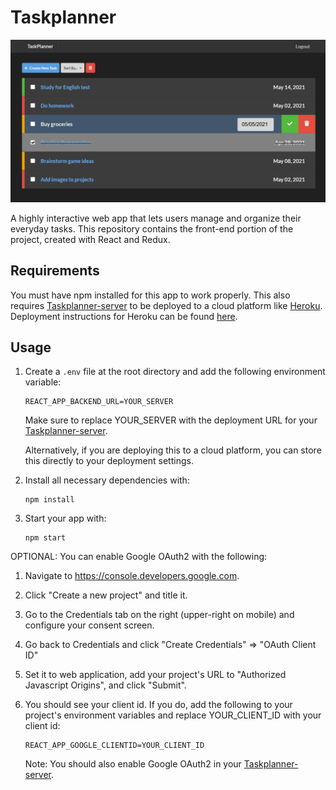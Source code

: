 # Taskplanner

![Home Page](/docs/images/home.PNG)

A highly interactive web app that lets users manage and organize their everyday tasks. This repository contains the front-end portion of the project, created with React and Redux.

## Requirements
You must have npm installed for this app to work properly. This also requires [Taskplanner-server](https://github.com/Zetta56/Taskplanner-server) to be deployed to a cloud platform like [Heroku](https://www.heroku.com/). Deployment instructions for Heroku can be found [here](https://devcenter.heroku.com/articles/getting-started-with-nodejs).

## Usage
1. Create a `.env` file at the root directory and add the following environment variable:

       REACT_APP_BACKEND_URL=YOUR_SERVER
       
   Make sure to replace YOUR_SERVER with the deployment URL for your [Taskplanner-server](https://github.com/Zetta56/Taskplanner-server).
   
   Alternatively, if you are deploying this to a cloud platform, you can store this directly to your deployment settings.

2. Install all necessary dependencies with:
    
       npm install
       
3. Start your app with:
           
       npm start

OPTIONAL: You can enable Google OAuth2 with the following:
1. Navigate to https://console.developers.google.com.

2. Click "Create a new project" and title it.

3. Go to the Credentials tab on the right (upper-right on mobile) and configure your consent screen.

4. Go back to Credentials and click "Create Credentials" => "OAuth Client ID"

5. Set it to web application, add your project's URL to "Authorized Javascript Origins", and click "Submit".

6. You should see your client id. If you do, add the following to your project's environment variables and replace YOUR_CLIENT_ID with your client id:

       REACT_APP_GOOGLE_CLIENTID=YOUR_CLIENT_ID
      
   Note: You should also enable Google OAuth2 in your [Taskplanner-server](https://github.com/Zetta56/Taskplanner-server).
